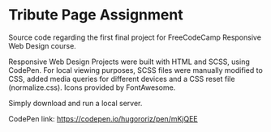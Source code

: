 # Tribute Page Assignment

Source code regarding the first final project for FreeCodeCamp Responsive Web Design course.

Responsive Web Design Projects were built with HTML and SCSS, using CodePen. For local viewing purposes, SCSS files were manually modified to CSS, added media queries for different devices and a CSS reset file (normalize.css). Icons provided by FontAwesome.

Simply download and run a local server.

CodePen link: https://codepen.io/hugororiz/pen/mKjQEE
